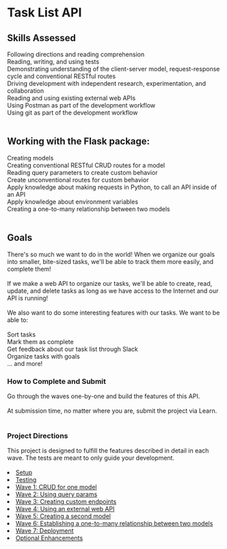 # Task List API


<h2>Skills Assessed</h2>
Following directions and reading comprehension</br>
Reading, writing, and using tests</br>
Demonstrating understanding of the client-server model, request-response cycle and conventional RESTful routes</br>
Driving development with independent research, experimentation, and collaboration</br>
Reading and using existing external web APIs</br>
Using Postman as part of the development workflow</br>
Using git as part of the development workflow</br>
</br>
<h2>Working with the Flask package:</h2>
Creating models</br>
Creating conventional RESTful CRUD routes for a model</br>
Reading query parameters to create custom behavior</br>
Create unconventional routes for custom behavior</br>
Apply knowledge about making requests in Python, to call an API inside of an API</br>
Apply knowledge about environment variables</br>
Creating a one-to-many relationship between two models</br>
</br>
<h2>Goals</h2>
There's so much we want to do in the world! When we organize our goals into smaller, bite-sized tasks, we'll be able to track them more easily, and complete them!
</br></br>
If we make a web API to organize our tasks, we'll be able to create, read, update, and delete tasks as long as we have access to the Internet and our API is running!
</br></br>
We also want to do some interesting features with our tasks. We want to be able to:
</br></br>
Sort tasks</br>
Mark them as complete</br>
Get feedback about our task list through Slack</br>
Organize tasks with goals</br>
... and more!</br>

<h3>How to Complete and Submit</h3>
Go through the waves one-by-one and build the features of this API.
</br></br>
At submission time, no matter where you are, submit the project via Learn.
</br></br>
<h3>Project Directions</h3>
This project is designed to fulfill the features described in detail in each wave. The tests are meant to only guide your development.
</br></br>
<li><a href="/Ada-C19/task-list-api/blob/main/ada-project-docs/setup.md">Setup</a></li>
<li><a href="/Ada-C19/task-list-api/blob/main/ada-project-docs/testing.md">Testing</a></li>
<li><a href="/Ada-C19/task-list-api/blob/main/ada-project-docs/wave_01.md">Wave 1: CRUD for one model</a></li>
<li><a href="/Ada-C19/task-list-api/blob/main/ada-project-docs/wave_02.md">Wave 2: Using query params</a></li>
<li><a href="/Ada-C19/task-list-api/blob/main/ada-project-docs/wave_03.md">Wave 3: Creating custom endpoints</a></li>
<li><a href="/Ada-C19/task-list-api/blob/main/ada-project-docs/wave_04.md">Wave 4: Using an external web API</a></li>
<li><a href="/Ada-C19/task-list-api/blob/main/ada-project-docs/wave_05.md">Wave 5: Creating a second model</a></li>
<li><a href="/Ada-C19/task-list-api/blob/main/ada-project-docs/wave_06.md">Wave 6: Establishing a one-to-many relationship between two models</a></li>
<li><a href="/Ada-C19/task-list-api/blob/main/ada-project-docs/wave_07.md">Wave 7: Deployment</a></li>
<li><a href="/Ada-C19/task-list-api/blob/main/ada-project-docs/optional-enhancements.md">Optional Enhancements</a></li>
